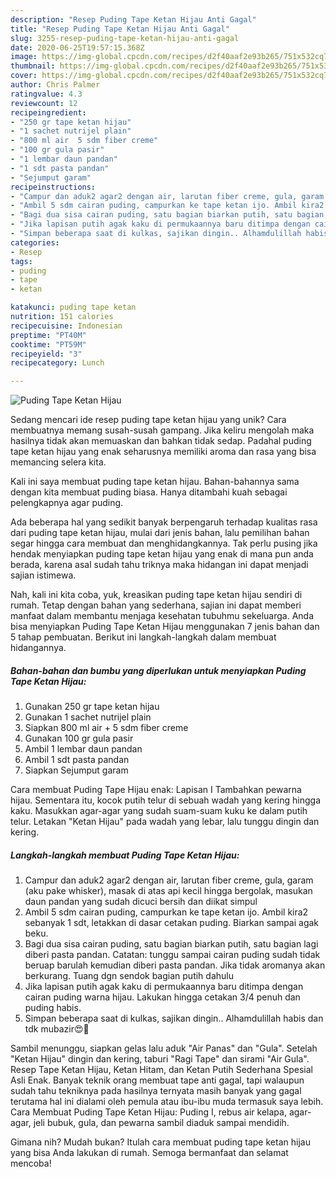 ```yaml
---
description: "Resep Puding Tape Ketan Hijau Anti Gagal"
title: "Resep Puding Tape Ketan Hijau Anti Gagal"
slug: 3255-resep-puding-tape-ketan-hijau-anti-gagal
date: 2020-06-25T19:57:15.368Z
image: https://img-global.cpcdn.com/recipes/d2f40aaf2e93b265/751x532cq70/puding-tape-ketan-hijau-foto-resep-utama.jpg
thumbnail: https://img-global.cpcdn.com/recipes/d2f40aaf2e93b265/751x532cq70/puding-tape-ketan-hijau-foto-resep-utama.jpg
cover: https://img-global.cpcdn.com/recipes/d2f40aaf2e93b265/751x532cq70/puding-tape-ketan-hijau-foto-resep-utama.jpg
author: Chris Palmer
ratingvalue: 4.3
reviewcount: 12
recipeingredient:
- "250 gr tape ketan hijau"
- "1 sachet nutrijel plain"
- "800 ml air  5 sdm fiber creme"
- "100 gr gula pasir"
- "1 lembar daun pandan"
- "1 sdt pasta pandan"
- "Sejumput garam"
recipeinstructions:
- "Campur dan aduk2 agar2 dengan air, larutan fiber creme, gula, garam (aku pake whisker), masak di atas api kecil hingga bergolak, masukan daun pandan yang sudah dicuci bersih dan diikat simpul"
- "Ambil 5 sdm cairan puding, campurkan ke tape ketan ijo. Ambil kira2 sebanyak 1 sdt, letakkan di dasar cetakan puding. Biarkan sampai agak beku."
- "Bagi dua sisa cairan puding, satu bagian biarkan putih, satu bagian lagi diberi pasta pandan. Catatan: tunggu sampai cairan puding sudah tidak beruap barulah kemudian diberi pasta pandan. Jika tidak aromanya akan berkurang. Tuang dgn sendok bagian putih dahulu"
- "Jika lapisan putih agak kaku di permukaannya baru ditimpa dengan cairan puding warna hijau. Lakukan hingga cetakan 3/4 penuh dan puding habis."
- "Simpan beberapa saat di kulkas, sajikan dingin.. Alhamdulillah habis dan tdk mubazir😍🙏"
categories:
- Resep
tags:
- puding
- tape
- ketan

katakunci: puding tape ketan 
nutrition: 151 calories
recipecuisine: Indonesian
preptime: "PT40M"
cooktime: "PT59M"
recipeyield: "3"
recipecategory: Lunch

---
```



![Puding Tape Ketan Hijau](https://img-global.cpcdn.com/recipes/d2f40aaf2e93b265/751x532cq70/puding-tape-ketan-hijau-foto-resep-utama.jpg)

Sedang mencari ide resep puding tape ketan hijau yang unik? Cara membuatnya memang susah-susah gampang. Jika keliru mengolah maka hasilnya tidak akan memuaskan dan bahkan tidak sedap. Padahal puding tape ketan hijau yang enak seharusnya memiliki aroma dan rasa yang bisa memancing selera kita.

Kali ini saya membuat puding tape ketan hijau. Bahan-bahannya sama dengan kita membuat puding biasa. Hanya ditambahi kuah sebagai pelengkapnya agar puding.

Ada beberapa hal yang sedikit banyak berpengaruh terhadap kualitas rasa dari puding tape ketan hijau, mulai dari jenis bahan, lalu pemilihan bahan segar hingga cara membuat dan menghidangkannya. Tak perlu pusing jika hendak menyiapkan puding tape ketan hijau yang enak di mana pun anda berada, karena asal sudah tahu triknya maka hidangan ini dapat menjadi sajian istimewa.


Nah, kali ini kita coba, yuk, kreasikan puding tape ketan hijau sendiri di rumah. Tetap dengan bahan yang sederhana, sajian ini dapat memberi manfaat dalam membantu menjaga kesehatan tubuhmu sekeluarga. Anda bisa menyiapkan Puding Tape Ketan Hijau menggunakan 7 jenis bahan dan 5 tahap pembuatan. Berikut ini langkah-langkah dalam membuat hidangannya.

<!--inarticleads1-->

##### Bahan-bahan dan bumbu yang diperlukan untuk menyiapkan Puding Tape Ketan Hijau:

1. Gunakan 250 gr tape ketan hijau
1. Gunakan 1 sachet nutrijel plain
1. Siapkan 800 ml air + 5 sdm fiber creme
1. Gunakan 100 gr gula pasir
1. Ambil 1 lembar daun pandan
1. Ambil 1 sdt pasta pandan
1. Siapkan Sejumput garam


Cara membuat Puding Tape Hijau enak: Lapisan I Tambahkan pewarna hijau. Sementara itu, kocok putih telur di sebuah wadah yang kering hingga kaku. Masukkan agar-agar yang sudah suam-suam kuku ke dalam putih telur. Letakan &#34;Ketan Hijau&#34; pada wadah yang lebar, lalu tunggu dingin dan kering. 

<!--inarticleads2-->

##### Langkah-langkah membuat Puding Tape Ketan Hijau:

1. Campur dan aduk2 agar2 dengan air, larutan fiber creme, gula, garam (aku pake whisker), masak di atas api kecil hingga bergolak, masukan daun pandan yang sudah dicuci bersih dan diikat simpul
1. Ambil 5 sdm cairan puding, campurkan ke tape ketan ijo. Ambil kira2 sebanyak 1 sdt, letakkan di dasar cetakan puding. Biarkan sampai agak beku.
1. Bagi dua sisa cairan puding, satu bagian biarkan putih, satu bagian lagi diberi pasta pandan. Catatan: tunggu sampai cairan puding sudah tidak beruap barulah kemudian diberi pasta pandan. Jika tidak aromanya akan berkurang. Tuang dgn sendok bagian putih dahulu
1. Jika lapisan putih agak kaku di permukaannya baru ditimpa dengan cairan puding warna hijau. Lakukan hingga cetakan 3/4 penuh dan puding habis.
1. Simpan beberapa saat di kulkas, sajikan dingin.. Alhamdulillah habis dan tdk mubazir😍🙏


Sambil menunggu, siapkan gelas lalu aduk &#34;Air Panas&#34; dan &#34;Gula&#34;. Setelah &#34;Ketan Hijau&#34; dingin dan kering, taburi &#34;Ragi Tape&#34; dan sirami &#34;Air Gula&#34;. Resep Tape Ketan Hijau, Ketan Hitam, dan Ketan Putih Sederhana Spesial Asli Enak. Banyak teknik orang membuat tape anti gagal, tapi walaupun sudah tahu tekniknya pada hasilnya ternyata masih banyak yang gagal terutama hal ini dialami oleh pemula atau ibu-ibu muda termasuk saya lebih. Cara Membuat Puding Tape Ketan Hijau: Puding I, rebus air kelapa, agar-agar, jeli bubuk, gula, dan pewarna sambil diaduk sampai mendidih. 

Gimana nih? Mudah bukan? Itulah cara membuat puding tape ketan hijau yang bisa Anda lakukan di rumah. Semoga bermanfaat dan selamat mencoba!
